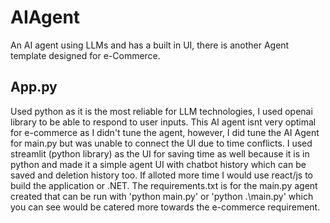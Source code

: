 # AIAgent
An AI agent using LLMs and has a built in UI, there is another Agent template designed for e-Commerce.

## App.py
Used python as it is the most reliable for LLM technologies, I used openai library to be able to respond to user inputs. This AI agent isnt very optimal for e-commerce as I didn't tune the agent, however, I did tune the AI Agent for main.py but was unable to connect the UI due to time conflicts. I used streamlit (python library) as the UI for saving time as well because it is in python and made it a simple agent UI with chatbot history which can be saved and deletion history too. If alloted more time I would use react/js to build the application or .NET. The requirements.txt is for the main.py agent created that can be run with 'python main.py' or 'python .\main.py' which you can see would be catered more towards the e-commerce requirement.
